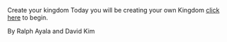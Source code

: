 Create your kingdom
Today you will be creating your own Kingdom [click here](https://github.com/RalphAyala/Kingdom/blob/master/yourKingdom.md) to begin.

By Ralph Ayala and David Kim